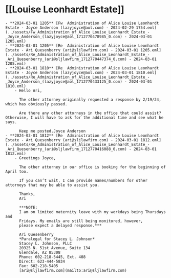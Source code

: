 # [[Louise Leonhardt Estate]]
	- **2024-03-01 1205** [Fw  Administration of Alice Louise Leonhardt Estate - Joyce Anderson (lazyjoyce@aol.com) - 2024-02-29 1754.eml](../assets/Fw_Administration_of_Alice_Louise_Leonhardt_Estate_-_Joyce_Anderson_(lazyjoyce@aol_1712770478985_0.com) - 2024-03-01 1205.eml)
	- **2024-03-01 1205** [Re  Administration of Alice Louise Leonhardt Estate - Ari Quesenberry (ari@sljlawfirm.com) - 2024-03-01 1205.eml](../assets/Re_Administration_of_Alice_Louise_Leonhardt_Estate_-_Ari_Quesenberry_(ari@sljlawfirm_1712770447374_0.com) - 2024-03-01 1205.eml)
	- **2024-03-01 1810** [Re  Administration of Alice Louise Leonhardt Estate - Joyce Anderson (lazyjoyce@aol.com) - 2024-03-01 1810.eml](../assets/Re_Administration_of_Alice_Louise_Leonhardt_Estate_-_Joyce_Anderson_(lazyjoyce@aol_1712770433125_0.com) - 2024-03-01 1810.eml)
		- Hello Ari,
		  
		  The other attorney originally requested a response by 2/19/24, which has obviously passed.
		  
		  Are there any other attorneys in the office that could assist? Otherwise, I will have to ask for the additional time and see what he says.
		  
		  Keep me posted.Joyce Anderson
	- **2024-03-01 1812** [Re  Administration of Alice Louise Leonhardt Estate - Ari Quesenberry (ari@sljlawfirm.com) - 2024-03-01 1812.eml](../assets/Re_Administration_of_Alice_Louise_Leonhardt_Estate_-_Ari_Quesenberry_(ari@sljlawfirm_1712770416088_0.com) - 2024-03-01 1812.eml)
		- Greetings Joyce,
		  
		  The other attorney in our office is booking for the beginning of April too.
		  
		  If you can’t wait, I can provide names/numbers for other attorneys that may be able to assist you.
		  
		  Thanks,
		  Ari
		  
		  ***NOTE:
		  I am on limited maternity leave with my workdays being Thursdays and 
		  Fridays. My emails are still being monitored, however, 
		  please expect a delayed response.***
		  
		  Ari Quesenberry
		  *Paralegal for Stacey L. Johnson*
		  Stacey L. Johnson, PLLC
		  20325 N. 51st Avenue, Suite 134
		  Glendale, AZ 85308
		  Phone: 602-218-5445, Ext. 408
		  Direct: 623-444-5834
		  Fax: 602-218-5405
		  [ari@sljlawfirm.com](mailto:ari@sljlawfirm.com)